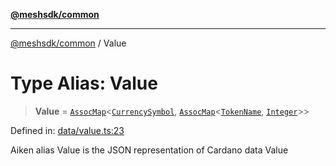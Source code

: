[**@meshsdk/common**](../README.md)

***

[@meshsdk/common](../globals.md) / Value

# Type Alias: Value

> **Value** = [`AssocMap`](AssocMap.md)\<[`CurrencySymbol`](CurrencySymbol.md), [`AssocMap`](AssocMap.md)\<[`TokenName`](TokenName.md), [`Integer`](Integer.md)\>\>

Defined in: [data/value.ts:23](https://github.com/MeshJS/mesh/blob/1abde1553cbd7cf2cf4e40197fc0de9e4a7d0f49/packages/mesh-common/src/data/value.ts#L23)

Aiken alias
Value is the JSON representation of Cardano data Value
